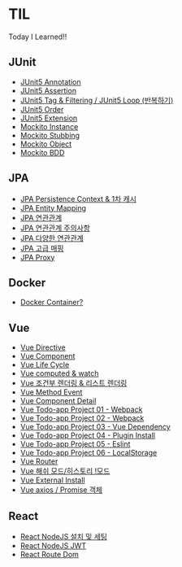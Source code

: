 # TIL
Today I Learned!!

## JUnit
* [JUnit5 Annotation](Junit5/2021-03-20.md) <br>
* [JUnit5 Assertion](Junit5/2021-03-21.md) <br>
* [JUnit5 Tag & Filtering / JUnit5 Loop (반복하기)](Junit5/2021-03-22.md) <br>
* [JUnit5 Order](Junit5/2021-03-23.md) <br>
* [JUnit5 Extension](Junit5/2021-03-24.md) <br>
* [Mockito Instance](Junit5/2021-03-25.md) <br>
* [Mockito Stubbing](Junit5/2021-03-26.md) <br>
* [Mockito Object](Junit5/2021-03-27.md) <br>
* [Mockito BDD](Junit5/2021-03-28.md) <br>

## JPA
* [JPA Persistence Context & 1차 캐시](JPA/2021-03-29.md) <br>
* [JPA Entity Mapping](JPA/2021-03-30.md) <br>
* [JPA 연관관계](JPA/2021-03-31.md) <br>
* [JPA 연관관계 주의사항](JPA/2021-04-01.md) <br>
* [JPA 다양한 연관관계](JPA/2021-04-02.md) <br>
* [JPA 고급 매핑](JPA/2021-04-03.md) <br>
* [JPA Proxy](JPA/2021-04-04.md) <br>

## Docker 
* [Docker Container?](Docker/2021-09-01.md) <br>

## Vue
* [Vue Directive](Vue/2021-04-08.md) <br>
* [Vue Component](Vue/2021-04-09.md) <br>
* [Vue Life Cycle](Vue/2021-04-10.md) <br>
* [Vue computed & watch](Vue/2021-04-11.md) <br>
* [Vue 조건부 렌더링 & 리스트 렌더링](Vue/2021-04-15.md) <br>
* [Vue Method Event](Vue/2021-04-16.md) <br>
* [Vue Component Detail](Vue/2021-04-17.md) <br>
* [Vue Todo-app Project 01 - Webpack](Vue/2021-04-18.md) <br>
* [Vue Todo-app Project 02 - Webpack](Vue/2021-04-19.md) <br>
* [Vue Todo-app Project 03 - Vue Dependency](Vue/2021-04-20.md) <br>
* [Vue Todo-app Project 04 - Plugin Install](Vue/2021-04-30.md) <br>
* [Vue Todo-app Project 05 - Eslint](Vue/2021-05-01.md) <br>
* [Vue Todo-app Project 06 - LocalStorage](Vue/2021-05-02.md) <br>
* [Vue Router](Vue/2021-05-12.md) <br>
* [Vue 해쉬 모드/히스토리 !모드](Vue/2021-05-13.md) <br>
* [Vue External Install](Vue/2021-05-20.md) <br>
* [Vue axios / Promise 객체](Vue/2021-05-23.md) <br>

## React
* [React NodeJS 설치 및 세팅](React/2021-07-02.md) <br>
* [React NodeJS JWT](React/2021-07-04.md) <br>
* [React Route Dom](React/2021-07-05.md) <br>
